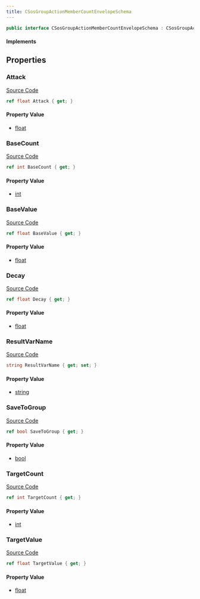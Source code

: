 ```yaml
---
title: CSosGroupActionMemberCountEnvelopeSchema
---
```


```csharp
public interface CSosGroupActionMemberCountEnvelopeSchema : CSosGroupActionSchema, ISchemaClass<CSosGroupActionSchema>, ISchemaClass<CSosGroupActionMemberCountEnvelopeSchema>, ISchemaField, ISchemaClass, INativeHandle
```

#### Implements

## Properties

### Attack

[Source Code](https://github.com/swiftly-solution/swiftlys2/blob/main/managed/src/SwiftlyS2.Generated/Schemas/Interfaces/CSosGroupActionMemberCountEnvelopeSchema.cs#L25)

```csharp
ref float Attack { get; }
```

#### Property Value

- [float](https://learn.microsoft.com/dotnet/api/system.single)

### BaseCount

[Source Code](https://github.com/swiftly-solution/swiftlys2/blob/main/managed/src/SwiftlyS2.Generated/Schemas/Interfaces/CSosGroupActionMemberCountEnvelopeSchema.cs#L17)

```csharp
ref int BaseCount { get; }
```

#### Property Value

- [int](https://learn.microsoft.com/dotnet/api/system.int32)

### BaseValue

[Source Code](https://github.com/swiftly-solution/swiftlys2/blob/main/managed/src/SwiftlyS2.Generated/Schemas/Interfaces/CSosGroupActionMemberCountEnvelopeSchema.cs#L21)

```csharp
ref float BaseValue { get; }
```

#### Property Value

- [float](https://learn.microsoft.com/dotnet/api/system.single)

### Decay

[Source Code](https://github.com/swiftly-solution/swiftlys2/blob/main/managed/src/SwiftlyS2.Generated/Schemas/Interfaces/CSosGroupActionMemberCountEnvelopeSchema.cs#L27)

```csharp
ref float Decay { get; }
```

#### Property Value

- [float](https://learn.microsoft.com/dotnet/api/system.single)

### ResultVarName

[Source Code](https://github.com/swiftly-solution/swiftlys2/blob/main/managed/src/SwiftlyS2.Generated/Schemas/Interfaces/CSosGroupActionMemberCountEnvelopeSchema.cs#L29)

```csharp
string ResultVarName { get; set; }
```

#### Property Value

- [string](https://learn.microsoft.com/dotnet/api/system.string)

### SaveToGroup

[Source Code](https://github.com/swiftly-solution/swiftlys2/blob/main/managed/src/SwiftlyS2.Generated/Schemas/Interfaces/CSosGroupActionMemberCountEnvelopeSchema.cs#L31)

```csharp
ref bool SaveToGroup { get; }
```

#### Property Value

- [bool](https://learn.microsoft.com/dotnet/api/system.boolean)

### TargetCount

[Source Code](https://github.com/swiftly-solution/swiftlys2/blob/main/managed/src/SwiftlyS2.Generated/Schemas/Interfaces/CSosGroupActionMemberCountEnvelopeSchema.cs#L19)

```csharp
ref int TargetCount { get; }
```

#### Property Value

- [int](https://learn.microsoft.com/dotnet/api/system.int32)

### TargetValue

[Source Code](https://github.com/swiftly-solution/swiftlys2/blob/main/managed/src/SwiftlyS2.Generated/Schemas/Interfaces/CSosGroupActionMemberCountEnvelopeSchema.cs#L23)

```csharp
ref float TargetValue { get; }
```

#### Property Value

- [float](https://learn.microsoft.com/dotnet/api/system.single)

